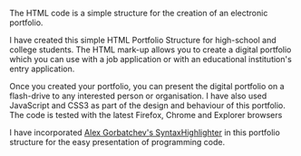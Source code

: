 
 The HTML code is a simple structure for the creation of an electronic portfolio.

I have created this simple HTML Portfolio Structure for high-school and college students. The HTML mark-up allows you to create a digital portfolio which you can use with a job application or with an educational institution's entry application.

Once you created your portfolio, you can present the digital portfolio on a flash-drive to any interested person or organisation. I have also used JavaScript and CSS3 as part of the design and behaviour of this portfolio. The code is tested with the latest Firefox, Chrome and Explorer browsers

I have incorporated [Alex Gorbatchev's SyntaxHighlighter](http://alexgorbatchev.com/SyntaxHighlighter/) in this portfolio structure for the easy presentation of programming code.
